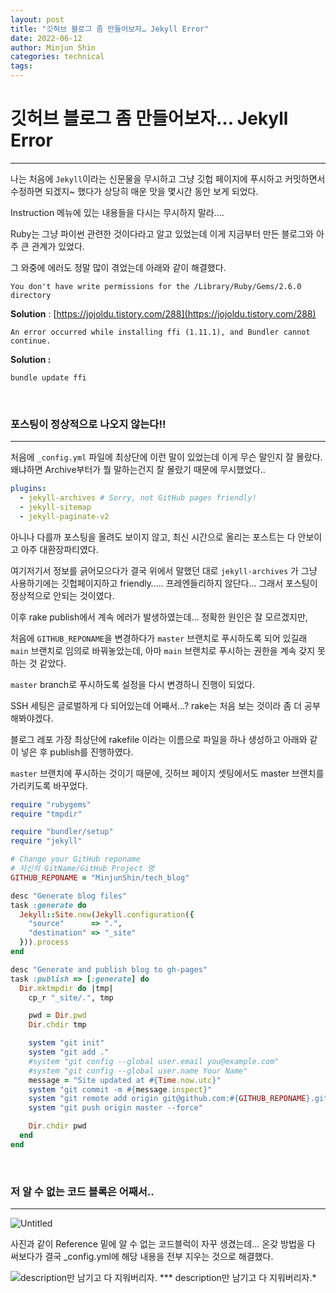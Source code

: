 ```yaml
---
layout: post
title: "깃허브 블로그 좀 만들어보자… Jekyll Error"
date: 2022-06-12
author: Minjun Shin
categories: technical
tags:
---
```



# 깃허브 블로그 좀 만들어보자… Jekyll Error

---

나는 처음에 `Jekyll`이라는 신문물을 무시하고 그냥 깃헙 페이지에 푸시하고 커밋하면서 수정하면 되겠지~ 했다가 상당히 매운 맛을 몇시간 동안 보게 되었다.

Instruction 메뉴에 있는 내용들을 다시는 무시하지 말라….

Ruby는 그냥 파이썬 관련한 것이다라고 알고 있었는데 이게 지금부터 만든 블로그와 아주 큰 관계가 있었다.

그 와중에 에러도 정말 많이 겪었는데 아래와 같이 해결했다.

```tsx
You don't have write permissions for the /Library/Ruby/Gems/2.6.0 directory
```

**Solution** : [https://jojoldu.tistory.com/288](https://jojoldu.tistory.com/288)

```tsx
An error occurred while installing ffi (1.11.1), and Bundler cannot continue.
```

**Solution :**

```tsx
bundle update ffi
```

<br />

### 포스팅이 정상적으로 나오지 않는다!!

---

처음에 `_config.yml` 파일에 최상단에 이런 말이 있었는데 이게 무슨 말인지 잘 몰랐다. 왜냐하면 Archive부터가 뭘 말하는건지 잘 몰랐기 때문에 무시했었다..

```yaml
plugins:
  - jekyll-archives # Sorry, not GitHub pages friendly!
  - jekyll-sitemap
  - jekyll-paginate-v2
```

아니나 다를까 포스팅을 올려도 보이지 않고, 최신 시간으로 올리는 포스트는 다 안보이고 아주 대환장파티였다.

여기저기서 정보를 긁어모으다가 결국 위에서 말했던 대로 `jekyll-archives` 가 그냥 사용하기에는 깃헙페이지하고 friendly….. 프레엔들리하지 않단다… 그래서 포스팅이 정상적으로 안되는 것이였다.

이후 rake publish에서 계속 에러가 발생하였는데… 정확한 원인은 잘 모르겠지만, 

처음에 `GITHUB_REPONAME`을 변경하다가 `master` 브랜치로 푸시하도록 되어 있길래 `main` 브랜치로 임의로 바꿔놓았는데, 아마 `main` 브랜치로 푸시하는 권한을 계속 갖지 못하는 것 같았다.

`master` branch로 푸시하도록 설정을 다시 변경하니 진행이 되었다.

SSH 세팅은 글로벌하게 다 되어있는데 어째서…? rake는 처음 보는 것이라 좀 더 공부해봐야겠다.

블로그 레포 가장 최상단에 rakefile 이라는 이름으로 파일을 하나 생성하고 아래와 같이 넣은 후 publish를 진행하였다. 

`master` 브랜치에 푸시하는 것이기 때문에, 깃허브 페이지 셋팅에서도 master 브랜치를 가리키도록 바꾸었다.

```ruby
require "rubygems"
require "tmpdir"

require "bundler/setup"
require "jekyll"

# Change your GitHub reponame
# 자신의 GitName/GitHub Project 명
GITHUB_REPONAME = "MinjunShin/tech_blog"

desc "Generate blog files"
task :generate do
  Jekyll::Site.new(Jekyll.configuration({
    "source"      => ".",
    "destination" => "_site"
  })).process
end

desc "Generate and publish blog to gh-pages"
task :publish => [:generate] do
  Dir.mktmpdir do |tmp|
    cp_r "_site/.", tmp

    pwd = Dir.pwd
    Dir.chdir tmp

    system "git init"
    system "git add ."
    #system "git config --global user.email you@example.com"
    #system "git config --global user.name Your Name"
    message = "Site updated at #{Time.now.utc}"
    system "git commit -m #{message.inspect}"
    system "git remote add origin git@github.com:#{GITHUB_REPONAME}.git"
    system "git push origin master --force"

    Dir.chdir pwd
  end
end
```

<br />

### 저 알 수 없는 코드 블록은 어째서..
---

![Untitled](/tech_blog/assets/posts/20220612_github/Untitled6.png)

사진과 같이 Reference 밑에 알 수 없는 코드블럭이 자꾸 생겼는데… 온갖 방법을 다 써보다가 결국 _config.yml에 해당 내용을 전부 지우는 것으로 해결했다.

![description만 남기고 다 지워버리자.](/tech_blog/assets/posts/20220612_github/Untitled7.png)
*** description만 남기고 다 지워버리자.*